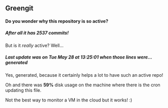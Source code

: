 ## Greengit

#### Do you wonder why this repository is so active?

##### After all it has 2537 commits!

But is it *really* active? Well...

##### Last update was on Tue May 28 at 13:25:01 when those lines were... generated

Yes, generated, because it certainly helps a lot to have such an active repo!

Oh and there was **59%** disk usage on the machine
where there is the cron updating this file.

Not the best way to monitor a VM in the cloud but it works! :)
